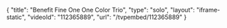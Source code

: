 {
    "title": "Benefit Fine One One Color Trio",
    "type": "solo",
    "layout": "iframe-static",
    "videoId": "112365889",
    "url": "\/tvpembed\/112365889"
}